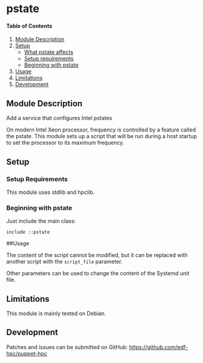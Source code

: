 # pstate

#### Table of Contents

1. [Module Description](#module-description)
2. [Setup](#setup)
    * [What pstate affects](#what-pstate-affects)
    * [Setup requirements](#setup-requirements)
    * [Beginning with pstate](#beginning-with-pstate)
3. [Usage](#usage)
4. [Limitations](#limitations)
5. [Development](#development)

## Module Description

Add a service that configures Intel pstates

On modern Intel Xeon processor, frequency is controlled by a feature called the
pstate. This module sets up a script that will be run during a host startup to
set the processor to its maximum frequency.

## Setup

### Setup Requirements

This module uses stdlib and hpclib.

### Beginning with pstate

Just include the main class:

```
include ::pstate
```

##Usage

The content of the script cannot be modified, but it can be replaced with
another script with the ``script_file`` parameter.

Other parameters can be used to change the content of the Systemd unit file.

## Limitations

This module is mainly tested on Debian.

## Development

Patches and issues can be submitted on GitHub:
https://github.com/edf-hpc/puppet-hpc
